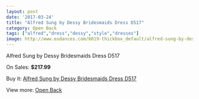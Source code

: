 ```yaml
---
layout: post
date: '2017-03-24'
title: "Alfred Sung by Dessy Bridesmaids Dress D517"
category: Open Back
tags: ["alfred","dress","dessy","style","dresses"]
image: http://www.eudances.com/6019-thickbox_default/alfred-sung-by-dessy-bridesmaids-dress-d517.jpg
---
```

Alfred Sung by Dessy Bridesmaids Dress D517

On Sales: **$217.99**
<a href="https://www.eudances.com/en/open-back/2141-alfred-sung-by-dessy-bridesmaids-dress-d517.html"><amp-img layout="responsive" width="600" height="600" src="//www.eudances.com/6019-thickbox_default/alfred-sung-by-dessy-bridesmaids-dress-d517.jpg" alt="Alfred Sung by Dessy Bridesmaids Dress D517 0" /></a>
<a href="https://www.eudances.com/en/open-back/2141-alfred-sung-by-dessy-bridesmaids-dress-d517.html"><amp-img layout="responsive" width="600" height="600" src="//www.eudances.com/6020-thickbox_default/alfred-sung-by-dessy-bridesmaids-dress-d517.jpg" alt="Alfred Sung by Dessy Bridesmaids Dress D517 1" /></a>

Buy it: [Alfred Sung by Dessy Bridesmaids Dress D517](https://www.eudances.com/en/open-back/2141-alfred-sung-by-dessy-bridesmaids-dress-d517.html "Alfred Sung by Dessy Bridesmaids Dress D517")

View more: [Open Back](https://www.eudances.com/en/24-open-back "Open Back")
